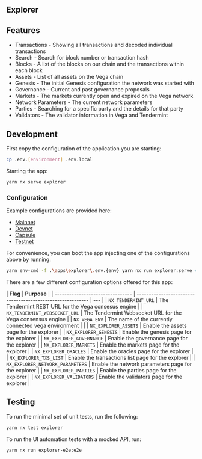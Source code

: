 ## Explorer

## Features

- Transactions - Showing all transactions and decoded individual transactions
- Search - Search for block number or transaction hash
- Blocks - A list of the blocks on our chain and the transactions within each block
- Assets - List of all assets on the Vega chain
- Genesis - The initial Genesis configuration the network was started with
- Governance - Current and past governance proposals
- Markets - The markets currently open and expired on the Vega network
- Network Parameters - The current network parameters
- Parties - Searching for a specific party and the details for that party
- Validators - The validator information in Vega and Tendermint

## Development

First copy the configuration of the application you are starting:

```bash
cp .env.[environment] .env.local
```

Starting the app:

```bash
yarn nx serve explorer
```

### Configuration

Example configurations are provided here:

- [Mainnet](./.env.mainnet)
- [Devnet](./.env.devnet)
- [Capsule](./.env.capsule)
- [Testnet](./.env.testnet)

For convenience, you can boot the app injecting one of the configurations above by running:

```bash
yarn env-cmd -f .\apps\explorer\.env.{env} yarn nx run explorer:serve # e.g. stagnet1
```

There are a few different configuration options offered for this app:

| **Flag**                         | **Purpose**                                                |
| -------------------------------- | ---------------------------------------------------------- | --- |
| `NX_TENDERMINT_URL`              | The Tendermint REST URL for the Vega consesus engine       |
| `NX_TENDERMINT_WEBSOCKET_URL`    | The Tendermint Websocket URL for the Vega consensus engine |
| `NX_VEGA_ENV`                    | The name of the currently connected vega environment       |     |
| `NX_EXPLORER_ASSETS`             | Enable the assets page for the explorer                    |
| `NX_EXPLORER_GENESIS`            | Enable the genesis page for the explorer                   |
| `NX_EXPLORER_GOVERNANCE`         | Enable the governance page for the explorer                |
| `NX_EXPLORER_MARKETS`            | Enable the markets page for the explorer                   |
| `NX_EXPLORER_ORACLES`            | Enable the oracles page for the explorer                   |
| `NX_EXPLORER_TXS_LIST`           | Enable the transactions list page for the explorer         |
| `NX_EXPLORER_NETWORK_PARAMETERS` | Enable the network parameters page for the explorer        |
| `NX_EXPLORER_PARTIES`            | Enable the parties page for the explorer                   |
| `NX_EXPLORER_VALIDATORS`         | Enable the validators page for the explorer                |

## Testing

To run the minimal set of unit tests, run the following:

```bash
yarn nx test explorer
```

To run the UI automation tests with a mocked API, run:

```bash
yarn nx run explorer-e2e:e2e
```
